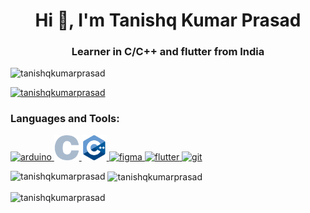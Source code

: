 <h1 align="center">Hi 👋, I'm Tanishq Kumar Prasad</h1>
<h3 align="center">Learner in C/C++ and flutter from India</h3>

<p align="left"> <img src="https://komarev.com/ghpvc/?username=tanishqkumarprasad&label=Profile%20views&color=0e75b6&style=flat" alt="tanishqkumarprasad" /> </p>

<p align="left"> <a href="https://github.com/ryo-ma/github-profile-trophy"><img src="https://github-profile-trophy.vercel.app/?username=tanishqkumarprasad" alt="tanishqkumarprasad" /></a> </p>

<h3 align="left">Languages and Tools:</h3>
<p align="left"> <a href="https://www.arduino.cc/" target="_blank" rel="noreferrer"> <img src="https://cdn.worldvectorlogo.com/logos/arduino-1.svg" alt="arduino" width="40" height="40"/> </a> <a href="https://www.cprogramming.com/" target="_blank" rel="noreferrer"> <img src="https://raw.githubusercontent.com/devicons/devicon/master/icons/c/c-original.svg" alt="c" width="40" height="40"/> </a> <a href="https://www.w3schools.com/cpp/" target="_blank" rel="noreferrer"> <img src="https://raw.githubusercontent.com/devicons/devicon/master/icons/cplusplus/cplusplus-original.svg" alt="cplusplus" width="40" height="40"/> </a> <a href="https://www.figma.com/" target="_blank" rel="noreferrer"> <img src="https://www.vectorlogo.zone/logos/figma/figma-icon.svg" alt="figma" width="40" height="40"/> </a> <a href="https://flutter.dev" target="_blank" rel="noreferrer"> <img src="https://www.vectorlogo.zone/logos/flutterio/flutterio-icon.svg" alt="flutter" width="40" height="40"/> </a> <a href="https://git-scm.com/" target="_blank" rel="noreferrer"> <img src="https://www.vectorlogo.zone/logos/git-scm/git-scm-icon.svg" alt="git" width="40" height="40"/> </a> </p>

<p><img align="left" src="https://github-readme-stats.vercel.app/api/top-langs?username=tanishqkumarprasad&show_icons=true&locale=en&layout=compact" alt="tanishqkumarprasad" /></p>

<p>&nbsp;<img align="center" src="https://github-readme-stats.vercel.app/api?username=tanishqkumarprasad&show_icons=true&locale=en" alt="tanishqkumarprasad" /></p>

<p><img align="center" src="https://github-readme-streak-stats.herokuapp.com/?user=tanishqkumarprasad&" alt="tanishqkumarprasad" /></p>
